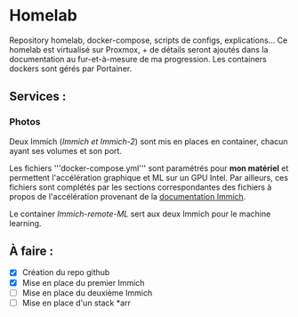 # Homelab
Repository homelab, docker-compose, scripts de configs, explications...
Ce homelab est virtualisé sur Proxmox, + de détails seront ajoutés dans la documentation au fur-et-à-mesure de ma progression.
Les containers dockers sont gérés par Portainer.

## Services :
### Photos

Deux Immich (*Immich et Immich-2*) sont mis en places en container, chacun ayant ses volumes et son port.

Les fichiers '''docker-compose.yml''' sont paramétrés pour **mon matériel** et permettent l'accélération graphique et ML sur un GPU Intel. 
Par ailleurs, ces fichiers sont complétés par les sections correspondantes des fichiers à propos de l'accélération provenant de la [documentation Immich](https://immich.app/docs/overview/welcome).

Le container *Immich-remote-ML* sert aux deux Immich pour le machine learning.

## À faire :

- [x] Création du repo github
- [x] Mise en place du premier Immich
- [ ] Mise en place du deuxième Immich
- [ ] Mise en place d'un stack *arr
